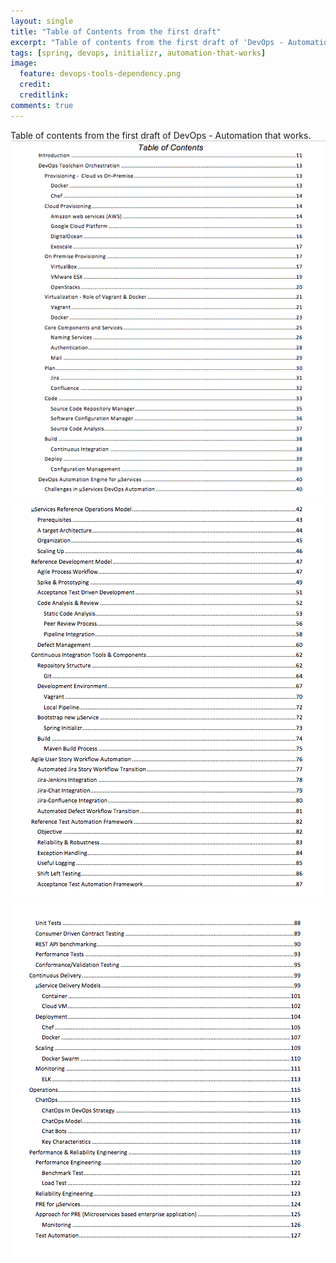 ```yaml
---
layout: single
title: "Table of Contents from the first draft"
excerpt: "Table of contents from the first draft of 'DevOps - Automation that works."
tags: [spring, devops, initializr, automation-that-works]
image:
  feature: devops-tools-dependency.png
  credit:
  creditlink: 
comments: true
---
```


Table of contents from the first draft of DevOps - Automation that works.
<br/>
![Alt](/assets/images/toc1.png "TOC - 1")
![Alt](/assets/images/toc2.png "TOC - 2")
![Alt](/assets/images/toc3.png "TOC - 2")
